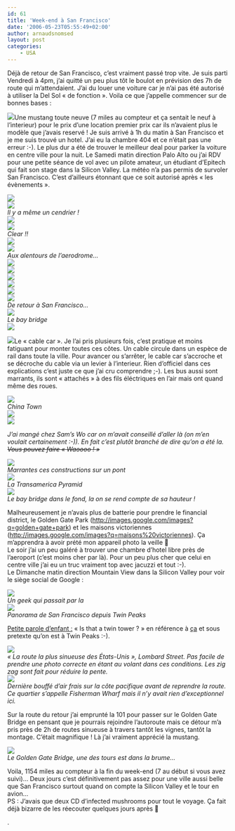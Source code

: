 ```yaml
---
id: 61
title: 'Week-end à San Francisco'
date: '2006-05-23T05:55:49+02:00'
author: arnaudsnomsed
layout: post
categories:
    - USA
---
```


Déjà de retour de San Francisco, c’est vraiment passé trop vite. Je suis parti Vendredi à 4pm, j’ai quitté un peu plus tôt le boulot en prévision des 7h de route qui m’attendaient. J’ai du louer une voiture car je n’ai pas été autorisé à utiliser la Del Sol « de fonction ». Voila ce que j’appelle commencer sur de bonnes bases :

![](http://arnaud.desmons.free.fr/cool/san_francisco/dsc00970.jpg)Une mustang toute neuve (7 miles au compteur et ça sentait le neuf à l’interieur) pour le prix d’une location premier prix car ils n’avaient plus le modèle que j’avais reservé ! Je suis arrivé à 1h du matin à San Francisco et je me suis trouvé un hotel. J’ai eu la chambre 404 et ce n’était pas une erreur :-). Le plus dur a été de trouver le meilleur deal pour parker la voiture en centre ville pour la nuit. Le Samedi matin direction Palo Alto ou j’ai RDV pour une petite séance de vol avec un pilote amateur, un étudiant d’Epitech qui fait son stage dans la Silicon Valley. La météo n’a pas permis de survoler San Francisco. C’est d’ailleurs étonnant que ce soit autorisé après « les évènements ».

![](http://arnaud.desmons.free.fr/cool/san_francisco/dsc00991.jpg)  
![](http://arnaud.desmons.free.fr/cool/san_francisco/dsc00995.jpg)  
*Il y a même un cendrier !*  
![](http://arnaud.desmons.free.fr/cool/san_francisco/dsc01013.jpg)  
![](http://arnaud.desmons.free.fr/cool/san_francisco/dsc00997.jpg)  
*Clear !!*  
![](http://arnaud.desmons.free.fr/cool/san_francisco/dsc01001.jpg)  
![](http://arnaud.desmons.free.fr/cool/san_francisco/dsc00999.jpg)  
*Aux alentours de l’aerodrome…*  
![](http://arnaud.desmons.free.fr/cool/san_francisco/dsc01005.jpg)  
![](http://arnaud.desmons.free.fr/cool/san_francisco/dsc01006.jpg)  
![](http://arnaud.desmons.free.fr/cool/san_francisco/dsc01008.jpg)  
![](http://arnaud.desmons.free.fr/cool/san_francisco/dsc01010.jpg)  
![](http://arnaud.desmons.free.fr/cool/san_francisco/dsc01004.jpg)  
![](http://arnaud.desmons.free.fr/cool/san_francisco/dsc01018.jpg)  
*De retour à San Francisco…*  
![](http://arnaud.desmons.free.fr/cool/san_francisco/dsc01023.jpg)  
*Le bay bridge*  
![](http://arnaud.desmons.free.fr/cool/san_francisco/dsc01024.jpg)

![](http://arnaud.desmons.free.fr/cool/san_francisco/dsc01029.jpg)Le « cable car ». Je l’ai pris plusieurs fois, c’est pratique et moins fatiguant pour monter toutes ces côtes. Un cable circule dans un espèce de rail dans toute la ville. Pour avancer ou s’arrêter, le cable car s’accroche et se décroche du cable via un levier à l’interieur. Rien d’officiel dans ces explications c’est juste ce que j’ai cru comprendre ;-). Les bus aussi sont marrants, ils sont « attachés » à des fils éléctriques en l’air mais ont quand même des roues.

![](http://arnaud.desmons.free.fr/cool/san_francisco/dsc01030.jpg)  
*China Town*  
![](http://arnaud.desmons.free.fr/cool/san_francisco/dsc01032.jpg)  
![](http://arnaud.desmons.free.fr/cool/san_francisco/dsc01033.jpg)

*J’ai mangé chez Sam’s Wo car on m’avait conseillé d’aller là (on m’en voulait certainement :-)). En fait c’est plutôt branché de dire qu’on a été la. <del>Vous pouvez faire « Waoooo ! »</del>*

![](http://arnaud.desmons.free.fr/cool/san_francisco/dsc01036.jpg)  
*Marrantes ces constructions sur un pont*  
![](http://arnaud.desmons.free.fr/cool/san_francisco/dsc01031.jpg)  
*La Transamerica Pyramid*  
![](http://arnaud.desmons.free.fr/cool/san_francisco/dsc01039.jpg)  
*Le bay bridge dans le fond, la on se rend compte de sa hauteur !*

Malheureusement je n’avais plus de batterie pour prendre le financial district, le Golden Gate Park (<http://images.google.com/images?q=golden+gate+park>) et les maisons victoriennes (<http://images.google.com/images?q=maisons%20victoriennes>). Ça m’apprendra à avoir prété mon appareil photo la veille 🙂  
Le soir j’ai un peu galéré à trouver une chambre d’hotel libre près de l’aeroport (c’est moins cher par là). Pour un peu plus cher que celui en centre ville j’ai eu un truc vraiment top avec jacuzzi et tout :-).  
Le Dimanche matin direction Mountain View dans la Silicon Valley pour voir le siège social de Google :

![](http://arnaud.desmons.free.fr/cool/san_francisco/dsc01053.jpg)  
*Un geek qui passait par la*  
![](http://arnaud.desmons.free.fr/cool/san_francisco/dsc01062.jpg)  
*Panorama de San Francisco depuis Twin Peaks*

<u>Petite parole d’enfant :</u> « Is that a twin tower ? » en référence à [ça](http://arnaud.desmons.free.fr/cool/san_francisco/dsc01068.jpg) et sous pretexte qu’on est à Twin Peaks :-).

![](http://arnaud.desmons.free.fr/cool/san_francisco/dsc01076.jpg)  
*« La route la plus sinueuse des États-Unis », Lombard Street. Pas facile de prendre une photo correcte en étant au volant dans ces conditions. Les zig zag sont fait pour réduire la pente.*  
![](http://arnaud.desmons.free.fr/cool/san_francisco/dsc01083.jpg)  
*Dernière bouffé d’air frais sur la côte pacifique avant de reprendre la route. Ce quartier s’appelle Fisherman Wharf mais il n’y avait rien d’exceptionnel ici.*

Sur la route du retour j’ai emprunté la 101 pour passer sur le Golden Gate Bridge en pensant que je pourrais rejoindre l’autoroute mais ce détour m’a pris près de 2h de routes sinueuse à travers tantôt les vignes, tantôt la montage. C’était magnifique ! Là j’ai vraiment apprécié la mustang.

![](http://arnaud.desmons.free.fr/cool/san_francisco/dsc01096.jpg)  
*Le Golden Gate Bridge, une des tours est dans la brume…*

Voila, 1154 miles au compteur à la fin du week-end (7 au début si vous avez suivi)… Deux jours c’est définitivement pas assez pour une ville aussi belle que San Francisco surtout quand on compte la Silicon Valley et le tour en avion…  
PS : J’avais que deux CD d’infected mushrooms pour tout le voyage. Ça fait déjà bizarre de les réecouter quelques jours après 🙂

.
